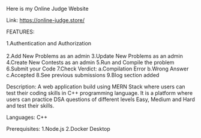 Here is my Online Judge Website

Link: https://online-judge.store/

FEATURES:

1.Authentication and Authorization
<br><br/>
2.Add New Problems as an admin
3.Update New Problems as an admin
4.Create New Contests as an admin
5.Run and Compile the problem
6.Submit your Code
7.Check Verdict:
     a.Compilation Error
     b.Wrong Answer
     c.Accepted
8.See previous submissions
9.Blog section added


Description:
A web application build using MERN Stack where users can test their coding skills in C++ programming language.
It is a platform where users can practice DSA questions of different levels Easy, Medium and Hard and test their skills.


Languages:
C++

Prerequisites:
1.Node.js
2.Docker Desktop



